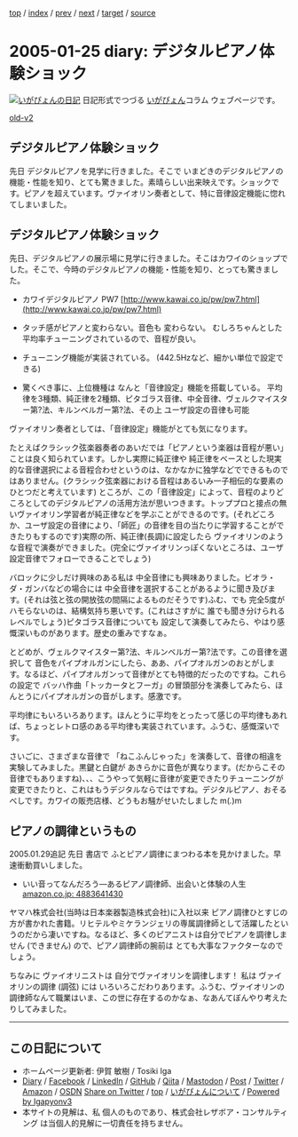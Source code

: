 [top](../index.html) 
 / [index](index.html) 
 / [prev](ig050123.html) 
 / [next](ig050127.html) 
 / [target](https://www.igapyon.jp/igapyon/diary/2005/ig050125.html) 
 / [source](https://github.com/igapyon/diary/blob/master/2005/ig050125.src.md) 

2005-01-25 diary: デジタルピアノ体験ショック
=====================================================================================================
[![いがぴょんの日記](https://www.igapyon.jp/igapyon/diary/images/iga200306s.jpg "いがぴょん")](https://www.igapyon.jp/igapyon/diary/memo/memoigapyon.html) 日記形式でつづる [いがぴょん](https://www.igapyon.jp/igapyon/diary/memo/memoigapyon.html)コラム ウェブページです。

[old-v2](ig050125-orig.html)

## デジタルピアノ体験ショック

先日 デジタルピアノを見学に行きました。そこで いまどきのデジタルピアノの機能・性能を知り、とても驚きました。素晴らしい出来映えです。ショックです。ピアノを超えています。ヴァイオリン奏者として、特に音律設定機能に惚れてしまいました。


## デジタルピアノ体験ショック

先日、デジタルピアノの展示場に見学に行きました。そこはカワイのショップでした。そこで、今時のデジタルピアノの機能・性能を知り、とっても驚きました。

* カワイデジタルピアノ PW7
  [http://www.kawai.co.jp/pw/pw7.html](http://www.kawai.co.jp/pw/pw7.html)

* タッチ感がピアノと変わらない。音色も 変わらない。
  むしろちゃんとした平均率チューニングされているので、音程が良い。
  
* チューニング機能が実装されている。
  (442.5Hzなど、細かい単位で設定できる)
  
* 驚くべき事に、上位機種は なんと「音律設定」機能を搭載している。
  平均律を3種類、純正律を2種類、ピタゴラス音律、中全音律、ヴェルクマイスター第?法、キルンベルガー第?法、その上 ユーザ設定の音律も可能

ヴァイオリン奏者としては、「音律設定」機能がとても気になります。

たとえばクラシック弦楽器奏者のあいだでは「ピアノという楽器は音程が悪い」ことは良く知られています。しかし実際に純正律や 純正律をベースとした現実的な音律選択による音程合わせというのは、なかなかに独学などでできるものではありません。(クラシック弦楽器における音程はあるいみ一子相伝的な要素のひとつだと考えています) ところが、この「音律設定」によって、音程のよりどころとしてのデジタルピアノの活用方法が思いつきます。トッププロと接点の無いヴァイオリン学習者が純正律などを学ぶことができるのです。(それどころか、ユーザ設定の音律により、「師匠」の音律を目の当たりに学習することができたりもするのです)実際の所、純正律(長調)に設定したら ヴァイオリンのような音程で演奏ができました。(完全にヴァイオリンっぽくないところは、ユーザ設定音律でフォローできることでしょう)

バロックに少しだけ興味のある私は 中全音律にも興味ありました。ビオラ・ダ・ガンバなどの場合には 中全音律を選択することがあるように聞き及びます。(それは弦と弦の開放弦の間隔によるものだそうです)ふむ、でも 完全5度がハモらないのは、結構気持ち悪いです。(これはさすがに 誰でも聞き分けられるレベルでしょう)ピタゴラス音律についても 設定して演奏してみたら、やはり感慨深いものがあります。歴史の重みですなぁ。

とどめが、ヴェルクマイスター第?法、キルンベルガー第?法です。この音律を選択して 音色をパイプオルガンにしたら、ああ、パイプオルガンのおとがします。なるほど、パイプオルガンって音律がとても特徴的だったのですね。これらの設定で バッハ作曲「トッカータとフーガ」の冒頭部分を演奏してみたら、ほんとうにパイプオルガンの音がします。感激です。

平均律にもいろいろあります。ほんとうに平均をとったって感じの平均律もあれば、ちょっとレトロ感のある平均律も実装されています。ふうむ、感慨深いです。

さいごに、さまざまな音律で 「ねこふんじゃった」を演奏して、音律の相違を実験してみました。黒鍵と白鍵が あきらかに音色が異なります。(だからこその音律でもありますね)、、、こうやって気軽に音律が変更できたりチューニングが変更できたりと、これはもうデジタルならではですね。デジタルピアノ、おそるべしです。カワイの販売店様、どうもお騒がせいたしました m(_._)m

## ピアノの調律というもの

2005.01.29追記 先日 書店で ふとピアノ調律にまつわる本を見かけました。早速衝動買いしました。

* いい音ってなんだろう―あるピアノ調律師、出会いと体験の人生
  [amazon.co.jp: 4883641430](http://www.amazon.co.jp/exec/obidos/ASIN/4883641430/igapyondiary-22)

ヤマハ株式会社(当時は日本楽器製造株式会社)に入社以来 ピアノ調律ひとすじの方が書かれた書籍。リヒテルやミケランジェリの専属調律師として活躍したというのだから凄いですね。なるほど、多くのピアニストは自分でピアノを調律しません
(できません) ので、ピアノ調律師の腕前は とても大事なファクターなのでしょう。

ちなみに ヴァイオリニストは 自分でヴァイオリンを調律します！ 私は ヴァイオリンの調律 (調弦) には いろいろこだわりあります。ふうむ、ヴァイオリンの調律師なんて職業はいま、この世に存在するのかなぁ、なあんてぼんやり考えたりしてみました。


----------------------------------------------------------------------------------------------------

## この日記について

* ホームページ更新者: 伊賀 敏樹 / Tosiki Iga
* [Diary](https://www.igapyon.jp/igapyon/diary/) / [Facebook](https://www.facebook.com/igapyon) / [LinkedIn](https://www.linkedin.com/in/toshikiiga) / [GitHub](https://github.com/igapyon) / [Qiita](https://qiita.com/igapyon) / [Mastodon](https://social.vivaldi.net/@igapyon) / [Post](https://post.news/igapyon) / [Twitter](https://twitter.com/ToshikiIga) / [Amazon](https://www.amazon.co.jp/%E4%BC%8A%E8%B3%80-%E6%95%8F%E6%A8%B9/e/B004LTQWCQ) / [OSDN](https://ja.osdn.net/users/iga/)
[Share on Twitter](https://twitter.com/intent/tweet?hashtags=igapyon%2Cdiary%2C%E3%81%84%E3%81%8C%E3%81%B4%E3%82%87%E3%82%93&text=%E3%83%87%E3%82%B8%E3%82%BF%E3%83%AB%E3%83%94%E3%82%A2%E3%83%8E%E4%BD%93%E9%A8%93%E3%82%B7%E3%83%A7%E3%83%83%E3%82%AF&url=https%3A%2F%2Fwww.igapyon.jp%2Figapyon%2Fdiary%2F2005%2Fig050125.html) / [top](../index.html) / [いがぴょんについて](https://www.igapyon.jp/igapyon/diary/memo/memoigapyon.html) / [Powered by Igapyonv3](https://github.com/igapyon/igapyonv3)
* 本サイトの見解は、私 個人のものであり、株式会社レザボア・コンサルティング は当個人的見解に一切責任を持ちません。 
